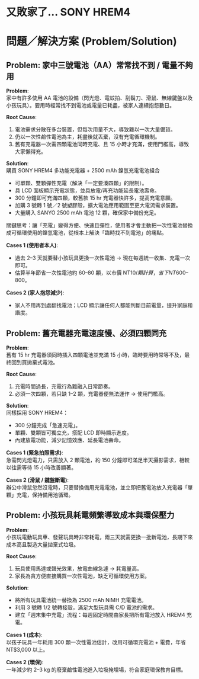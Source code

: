 # 又敗家了... SONY HREM4

# 問題／解決方案 (Problem/Solution)

## Problem: 家中三號電池（AA）常常找不到 / 電量不夠用

**Problem**:  
家中有許多使用 AA 電池的設備（閃光燈、電蚊拍、刮鬍刀、滑鼠、無線鍵盤以及小孩玩具）。要用時經常找不到電池或電量已耗盡，被家人連續抱怨數日。

**Root Cause**:  
1. 電池需求分散在多台裝置，但每次用量不大，導致難以一次大量備貨。  
2. 仍以一次性鹼性電池為主，耗盡後就丟棄，沒有充電循環機制。  
3. 舊有充電器一次需四顆電池同時充電、且 15 小時才充滿，使用門檻高，導致大家懶得充。

**Solution**:  
購買 SONY HREM4 多功能充電器 + 2500 mAh 鎳氫充電電池組合  
- 可單顆、雙顆彈性充電（解決「一定要湊四顆」的限制）。  
- 具 LCD 面板顯示充電狀態，並具放電/再充功能延長電池壽命。  
- 300 分鐘即可充滿四顆，較舊款 15 hr 充電器快許多，提高充電意願。  
- 加購 3 號轉 1 號／2 號塑膠殼，擴大電池應用範圍至更大電流需求裝置。  
- 大量購入 SANYO 2500 mAh 電池 12 顆，確保家中備份充足。  

關鍵思考：讓「充電」變得方便、快速且彈性，使用者才會主動把一次性電池替換成可循環使用的鎳氫電池，從根本上解決「臨時找不到電池」的痛點。

**Cases 1 (使用者本人)**:  
- 過去 2–3 天就要替小孩玩具更換一次性電池 → 現在每週統一收集、充電一次即可。  
- 估算半年節省一次性電池約 60–80 顆，以市價 NT$10/顆計算，省下 NT$600–800。  

**Cases 2 (家人抱怨減少)**:  
- 家人不用再到處翻找電池；LCD 顯示讓任何人都能判斷目前電量，提升家庭和諧度。  

## Problem: 舊充電器充電速度慢、必須四顆同充

**Problem**:  
舊有 15 hr 充電器須同時插入四顆電池並充滿 15 小時，臨時要用時常等不及，最終回到買拋棄式電池。

**Root Cause**:  
1. 充電時間過長，充電行為難融入日常節奏。  
2. 必須一次四顆，若只缺 1–2 顆，充電器便無法運作 → 使用門檻高。  

**Solution**:  
同樣採用 SONY HREM4：  
- 300 分鐘完成「急速充電」。  
- 單顆、雙顆皆可獨立充，搭配 LCD 即時顯示進度。  
- 內建放電功能，減少記憶效應、延長電池壽命。  

**Cases 1 (緊急拍照需求)**:  
急需閃光燈電力，只需放入 2 顆電池，約 150 分鐘即可滿足半天攝影需求，相較以往需等待 15 小時改善顯著。

**Cases 2 (滑鼠 / 鍵盤斷電)**:  
辦公中滑鼠忽然沒電時，只要替換備用充電電池，並立即把舊電池放入充電器「單顆」充電，保持備用池循環。  

## Problem: 小孩玩具耗電頻繁導致成本與環保壓力

**Problem**:  
小孩玩電動玩具車、發聲玩具時非常耗電，兩三天就需更換一批新電池，長期下來成本高且製造大量拋棄式垃圾。

**Root Cause**:  
1. 玩具使用馬達或聲光效果，放電曲線急遽 → 耗電量高。  
2. 家長為貪方便直接購買一次性電池，缺乏可循環使用方案。  

**Solution**:  
- 將所有玩具電池統一替換為 2500 mAh NiMH 充電電池。  
- 利用 3 號轉 1/2 號轉接殼，滿足大型玩具需 C/D 電池的需求。  
- 建立「週末集中充電」流程：每週固定時間由家長把所有電池放入 HREM4 充電。  

**Cases 1 (成本)**:  
以孩子玩具一年耗用 300 顆一次性電池估計，改用可循環充電池 + 電費，年省 NT$3,000 以上。  

**Cases 2 (環保)**:  
一年減少約 2–3 kg 的廢棄鹼性電池進入垃圾掩埋場，符合家庭環保教育目標。